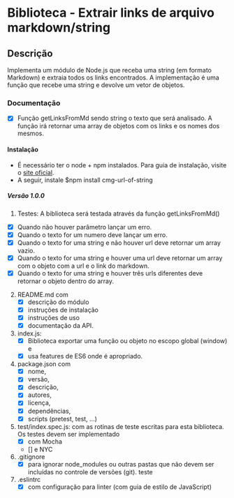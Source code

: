 # Biblioteca - Extrair links de arquivo markdown/string

## Descrição
Implementa um módulo de Node.js que receba uma string (em formato Markdown) e extraia todos os links encontrados. A implementação é uma função que recebe uma string e devolve um vetor de objetos.

### Documentação
- [x] Função getLinksFromMd sendo string o texto que será analisado. A função irá retornar uma array de objetos com os links e os nomes dos mesmos.

#### Instalação
- É necessário ter o node + npm instalados. Para guia de instalação, visite o [site oficial](https://nodejs.org/en/download/).
- A seguir, instale $npm install cmg-url-of-string

##### Versão 1.0.0
1. Testes: A biblioteca será testada através da função getLinksFromMd()
- [x] Quando não houver parâmetro lançar um erro.
- [x] Quando o texto for um numero deve lançar um erro.
- [x] Quando o texto for uma string e não houver url deve retornar um array vazio.
- [x] Quando o texto for uma string e houver uma url deve retornar um array com o objeto com a url e o link do markdown.
- [x] Quando o texto for uma string e houver três urls diferentes deve retornar o objeto dentro do array.

2. README.md com
      - [x] descrição do módulo
      - [x] instruções de instalação
      - [x] instruções de uso
      - [x] documentação da API.
3. index.js:
      - [x] Biblioteca exportar uma função ou objeto no escopo global (window) e
      - [x] usa features de ES6 onde é apropriado.
4. package.json com
      - [x] nome,
      - [x] versão,
      - [x] descrição,
      - [x] autores,
      - [x] licença,
      - [x] dependências,
      - [x] scripts (pretest, test, ...)
5. test/index.spec.js: com as rotinas de teste escritas para esta biblioteca. Os testes devem ser implementado
      - [x] com Mocha
      - [] e NYC
6. .gitignore
      - [x] para ignorar node_modules ou outras pastas que não devem ser incluídas no controle de versões (git).
teste
7. .eslintrc
    - [x] com configuração para linter (com guia de estilo de JavaScript)
